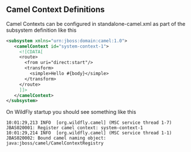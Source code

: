 ## Camel Context Definitions

Camel Contexts can be configured in standalone-camel.xml as part of the subsystem definition like this

```xml
<subsystem xmlns="urn:jboss:domain:camel:1.0">
   <camelContext id="system-context-1">
     <![CDATA[
     <route>
       <from uri="direct:start"/>
       <transform>
         <simple>Hello #{body}</simple>
       </transform>
     </route>
     ]]>
   </camelContext>
</subsystem>
```

On WildFly startup you should see something like this

```
10:01:29,213 INFO  [org.wildfly.camel] (MSC service thread 1-7) JBAS020001: Register camel context: system-context-1
10:01:29,214 INFO  [org.wildfly.camel] (MSC service thread 1-1) JBAS020002: Bound camel naming object: java:jboss/camel/CamelContextRegistry
```
